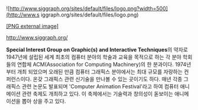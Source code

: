 ![http://www.siggraph.org/sites/default/files/logo.png?width=500](http://www.s
iggraph.org/sites/default/files/logo.png)

[[PNG external image]](http://www.siggraph.org/sites/default/files/logo.png)

  
<http://www.siggraph.org/>

**Special Interest Group on Graphic(s) and Interactive Techniques**의 약자로 1947년에 설립된 세계 최초의 컴퓨터 분야의 학술과 교육을 목적으로 하는 각 분야 학회들의 연합체 ACM(Association for Computing Machinery)의 한 분과이다. 1974년 부터 개최 되었으며 오래된 만큼 컴퓨터 그래픽스 분야에서는 최대 규모를 자랑하는 컨퍼런스이다. 온갖 그래픽스 관련 신기술을 만나볼 수 있는 곳이기도 하다. 매년 각종 그래픽스 관련 논문도 발표되며 'Computer Animation Festival'라고 하여 컴퓨터 애니메이션 관련 축제도 개최하고 있다. 이 축제에서는 기술력과 창의성이 돋보이는 애니메이션을 뽑아 상을 주고 있다.

